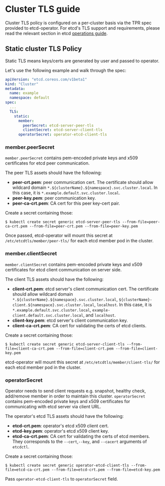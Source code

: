 # Cluster TLS guide

Cluster TLS policy is configured on a per-cluster basis via the TPR spec provided to etcd-operator.
For etcd's TLS support and requirements, please read the relevant section in etcd [operations guide](https://coreos.com/etcd/docs/latest/op-guide/security.html).


## Static cluster TLS Policy

Static TLS means keys/certs are generated by user and passed to operator.

Let's use the following example and walk through the spec:

```yaml
apiVersion: "etcd.coreos.com/v1beta1"
kind: "Cluster"
metadata:
  name: example
  namespace: default
spec:
  ...
  TLS:
    static:
      member:
        peerSecret: etcd-server-peer-tls
        clientSecret: etcd-server-client-tls
      operatorSecret: operator-etcd-client-tls
```

### member.peerSecret

`member.peerSecret` contains pem-encoded private keys and x509 certificates for etcd peer communication.

The peer TLS assets should have the following:
- **peer-crt.pem**: peer communication cert.
  The certificate should allow wildcard domain `*.${clusterName}.${namespace}.svc.cluster.local`.
  In this case, it is `*.example.default.svc.cluster.local`.
- **peer-key.pem**: peer communication key.
- **peer-ca-crt.pem**: CA cert for this peer key-cert pair.

Create a secret containing those:
```
$ kubectl create secret generic etcd-server-peer-tls --from-file=peer-ca-crt.pem --from-file=peer-crt.pem --from-file=peer-key.pem
```

Once passed, etcd-operator will mount this secret at `/etc/etcdtls/member/peer-tls/` for each etcd member pod in the cluster.


### member.clientSecret

`member.clientSecret` contains pem-encoded private keys and x509 certificates for etcd client communication on server side.

The client TLS assets should have the following:
- **client-crt.pem**: etcd server's client communication cert.
  The certificate should allow wildcard domain `*.${clusterName}.${namespace}.svc.cluster.local`,
  `${clusterName}-client.${namespace}.svc.cluster.local`, `localhost`.
  In this case, it is `*.example.default.svc.cluster.local`, `example-client.default.svc.cluster.local`, and `localhost`.
- **client-key.pem**: etcd server's client communication key.
- **client-ca-crt.pem**: CA cert for validating the certs of etcd clients.

Create a secret containing those:
```
$ kubectl create secret generic etcd-server-client-tls --from-file=client-ca-crt.pem --from-file=client-crt.pem --from-file=client-key.pem
```

etcd-operator will mount this secret at `/etc/etcdtls/member/client-tls/` for each etcd member pod in the cluster.


### operatorSecret

Operator needs to send client requests e.g. snapshot, healthy check, add/remove member in order to maintain this cluster.
`operatorSecret` contains pem-encoded private keys and x509 certificates for communicating with etcd server via client URL.

The operator's etcd TLS assets should have the following:
- **etcd-crt.pem**: operator's etcd x509 client cert.
- **etcd-key.pem**: operator's etcd x509 client key.
- **etcd-ca-crt.pem**: CA cert for validating the certs of etcd members.
They corresponds to the `--cert`,`--key`, and `--cacert` arguments of `etcdctl`.

Create a secret containing those:
```
$ kubectl create secret generic operator-etcd-client-tls --from-file=etcd-ca-crt.pem --from-file=etcd-crt.pem --from-file=etcd-key.pem
```

Pass `operator-etcd-client-tls` to `operatorSecret` field.
